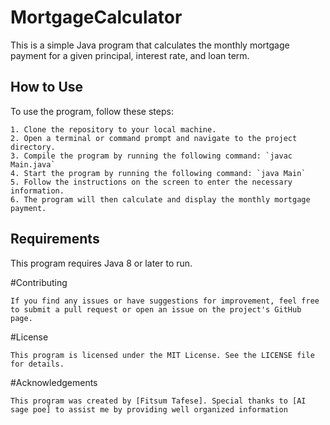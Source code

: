 # MortgageCalculator
This is a simple Java program that calculates the monthly mortgage payment for a given principal, interest rate, and loan term.

## How to Use

To use the program, follow these steps:
```
1. Clone the repository to your local machine.
2. Open a terminal or command prompt and navigate to the project directory.
3. Compile the program by running the following command: `javac Main.java`
4. Start the program by running the following command: `java Main`
5. Follow the instructions on the screen to enter the necessary information.
6. The program will then calculate and display the monthly mortgage payment.
```
## Requirements


This program requires Java 8 or later to run.

#Contributing

```If you find any issues or have suggestions for improvement, feel free to submit a pull request or open an issue on the project's GitHub page.```

#License

```This program is licensed under the MIT License. See the LICENSE file for details.```

#Acknowledgements

```This program was created by [Fitsum Tafese]. Special thanks to [AI sage poe] to assist me by providing well organized information ```
